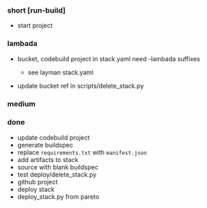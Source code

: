 ### short [run-build]

- start project

### lambada

- bucket, codebuild project in stack.yaml need -lambada suffixes
  - see layman stack.yaml

- update bucket ref in scripts/delete_stack.py

### medium

### done

- update codebuild project
- generate buildspec
- replace `requirements.txt` with `manifest.json`
- add artifacts to stack
- source with blank buildspec
- test deploy/delete_stack.py
- github project
- deploy stack
- deploy_stack.py from pareto

